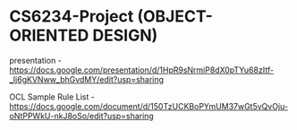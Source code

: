 # CS6234-Project (OBJECT-ORIENTED DESIGN)

presentation - https://docs.google.com/presentation/d/1HpR9sNrmiP8dX0pTYu68zItf-_Ij6gKVNww_bhGvdMY/edit?usp=sharing

OCL Sample Rule List - https://docs.google.com/document/d/150TzUCKBoPYmUM37wGt5vQvOju-oNtPPWkU-nkJ8oSo/edit?usp=sharing
